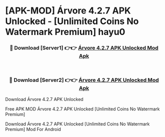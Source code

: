 # [APK-MOD] Árvore 4.2.7 APK Unlocked - [Unlimited Coins No Watermark Premium] hayu0



<div align="center">
<h3>🔴 Download [Server1] 👉👉 <a href="https://momento.my/?title=Árvore_4.2.7_APK_Unlocked">Árvore 4.2.7 APK Unlocked Mod Apk</a></h3><br>

<h3>🔴 Download [Server2] 👉👉 <a href="https://momento.my/?title=Árvore_4.2.7_APK_Unlocked">Árvore 4.2.7 APK Unlocked Mod Apk</a></h3>
</div>



Download Árvore 4.2.7 APK Unlocked 

Free APK MOD Árvore 4.2.7 APK Unlocked [Unlimited Coins No Watermark Premium]

Download Árvore 4.2.7 APK Unlocked [Unlimited Coins No Watermark Premium] Mod For Android

